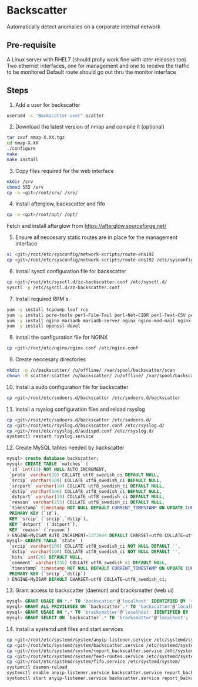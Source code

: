# Backscatter

Automatically detect anomalies on a corporate internal network

## Pre-requisite
A Linux server with RHEL7 (should prolly work fine with later releases too)
Two ethernet interfaces, one for management and one to receive the traffic to be monitored
Default route should go out thru the monitor interface

## Steps
1. Add a user for backscatter
```bash
useradd -c "Backscatter user" scatter
```
2. Download the latest version of nmap and compile it (optional)
```bash
tar zxvf nmap-X.XX.tgz
cd nmap-X.XX
./configure
make
make install
```

3. Copy files required for the web interface
```bash
mkdir /srv
chmod 555 /srv
cp -a <git>/root/srv/ /srv/
```
4.  Install afterglow, backscatter and fifo
```bash
cp -a <git>/root/opt/ /opt/
```
Fetch and install afterglow from https://afterglow.sourceforge.net/

5. Ensure all neccesary static routes are in place for the management interface
```bash
vi <git>/root/etc/sysconfig/network-scripts/route-ens192
cp <git>/root/etc/sysconfig/network-scripts/route-ens192 /etc/sysconfig/network-scripts/
```
6. Install sysctl configuration file for backscatter
```bash
cp <git>/root/etc/sysctl.d/zz-backscatter.conf /etc/sysctl.d/
sysctl -p /etc/sysctl.d/zz-backscatter.conf
```
7.  Install required RPM's
```bash
yum -y install tcpdump lsof rcs 
yum -y install pcre-tools perl-File-Tail perl-Net-CIDR perl-Text-CSV perl-Date-Manip 
yum -y install nginx mariadb mariadb-server nginx nginx-mod-mail nginx-mod-http-xslt-filter nginx-all-modules nginx-filesystem nginx-mod-http-image-filter nginx-mod-http-perl nginx-mod-stream php php-fpm php-mysql php-common php-cli php-pdo
yum -y install openssl-devel
```
8. Install the configuration file for NGINX
```bash
cp <git>/root/etc/nginx/nginx.conf /etc/nginx.conf
```
9. Create neccesary directories
```bash
mkdir -p /u/backscatter/ /u/offline/ /var/spool/backscatter/scan
chown -R scatter:scatter /u/backscatter/ /u/offline/ /var/spool/backscatter
```
10. Install a sudo configuration file for backscatter 
```bash
cp <git>/root/etc/sudoers.d/backscatter /etc/sudoers.d/backscatter
```
11. Install a rsyslog configuration files and reload rsyslog
```bash
cp <git>/root/etc/sudoers.d/backscatter /etc/sudoers.d/
cp <git>/root/etc/rsyslog.d/backscatter.conf /etc/rsyslog.d/
cp <git>/root/etc/rsyslog.d/audispd.conf /etc/rsyslog.d/
systemctl restart rsyslog.service
```

12. Create MySQL tables needed by backscatter
```sql 
mysql> create database backscatter;
mysql> CREATE TABLE `matches` (
 `id` int(11) NOT NULL AUTO_INCREMENT,
 `proto` varchar(20) COLLATE utf8_swedish_ci DEFAULT NULL,
 `srcip` varchar(100) COLLATE utf8_swedish_ci DEFAULT NULL,
 `srcport` varchar(10) COLLATE utf8_swedish_ci DEFAULT NULL,
 `dstip` varchar(100) COLLATE utf8_swedish_ci DEFAULT NULL,
 `dstport` varchar(10) COLLATE utf8_swedish_ci DEFAULT NULL,
 `reason` varchar(255) COLLATE utf8_swedish_ci DEFAULT NULL,
 `timestamp` timestamp NOT NULL DEFAULT CURRENT_TIMESTAMP ON UPDATE CURRENT_TIMESTAMP,
 PRIMARY KEY (`id`),
 KEY `srcip` (`srcip`,`dstip`),
 KEY `dstport` (`dstport`),
 KEY `reason` (`reason`)
) ENGINE=MyISAM AUTO_INCREMENT=5373994 DEFAULT CHARSET=utf8 COLLATE=utf8_swedish_ci;
mysql> CREATE TABLE `state` (
 `srcip` varchar(100) COLLATE utf8_swedish_ci NOT NULL DEFAULT '',
 `dstip` varchar(100) COLLATE utf8_swedish_ci NOT NULL DEFAULT '',
 `hits` int(20) DEFAULT NULL,
 `comment` varchar(255) COLLATE utf8_swedish_ci DEFAULT NULL,
 `timestamp` timestamp NOT NULL DEFAULT CURRENT_TIMESTAMP ON UPDATE CURRENT_TIMESTAMP,
 PRIMARY KEY (`srcip`,`dstip`)
) ENGINE=MyISAM DEFAULT CHARSET=utf8 COLLATE=utf8_swedish_ci;
```
13. Grant access to backscatter (daemon) and bracksmatter (web ui)
```sql
mysql> GRANT USAGE ON *.* TO 'backscatter'@'localhost' IDENTIFIED BY '<secret>';
mysql> GRANT ALL PRIVILEGES ON `backscatter`.* TO 'backscatter'@'localhost';
mysql> GRANT USAGE ON *.* TO 'bracksmatter'@'localhost' IDENTIFIED BY '<secret>';
mysql> GRANT SELECT ON `backscatter`.* TO 'bracksmatter'@'localhost';
```
14. Install a systemd unit files and start services
```bash
cp <git>/root/etc/systemd/system/anyip-listener.service /etc/systemd/system/
cp <git>/root/etc/systemd/system/backscatter.service /etc/systemd/system/
cp <git>/root/etc/systemd/system/report_backscatter.service /etc/systemd/system/
cp <git>/root/etc/systemd/system/feed-routes.service /etc/systemd/system/
cp <git>/root/etc/systemd/system/fifo.service /etc/systemd/system/
systemctl daemon-reload
systemctl enable anyip-listener.service backscatter.service report_backscatter.service feed-routes.service fifo.service
systemctl start anyip-listener.service backscatter.service report_backscatter.service feed-routes.service fifo.service
```


